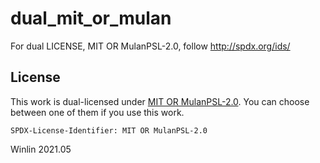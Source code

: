 # dual_mit_or_mulan

For dual LICENSE, MIT OR MulanPSL-2.0, follow http://spdx.org/ids/

## License

This work is dual-licensed under [MIT OR MulanPSL-2.0](http://spdx.org/licenses/).
You can choose between one of them if you use this work.

`SPDX-License-Identifier: MIT OR MulanPSL-2.0`

Winlin 2021.05
